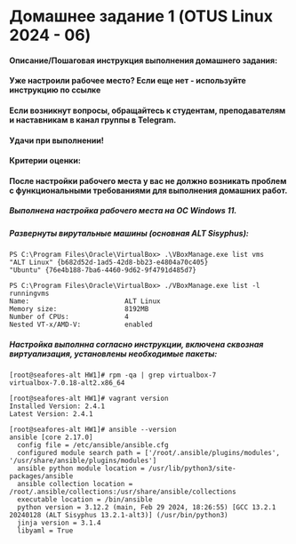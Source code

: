 # Домашнее задание 1 (OTUS Linux 2024 - 06)

#### Описание/Пошаговая инструкция выполнения домашнего задания:
#### Уже настроили рабочее место? Если еще нет - используйте инструкцию по ссылке
#### Если возникнут вопросы, обращайтесь к студентам, преподавателям и наставникам в канал группы в Telegram.
#### Удачи при выполнении!

#### Критерии оценки:
#### После настройки рабочего места у вас не должно возникать проблем с функциональными требованиями для выполнения домашних работ.


##### Выполнена настройка рабочего места на ОС Windows 11.
##### Развернуты вирутальные машины (основная ALT Sisyphus): 
```
PS C:\Program Files\Oracle\VirtualBox> .\VBoxManage.exe list vms
"ALT Linux" {b682d52d-1ad5-42d8-bb23-e4804a70c405}
"Ubuntu" {76e4b188-7ba6-4460-9d62-9f4791d485d7}

PS C:\Program Files\Oracle\VirtualBox> ./VBoxManage.exe list -l runningvms
Name:                        ALT Linux
Memory size:                 8192MB
Number of CPUs:              4
Nested VT-x/AMD-V:           enabled
```

##### Настройка выполнна согласно инструкции, включена сквозная виртуализация, установлены необходимые пакеты:
```
[root@seafores-alt HW1]# rpm -qa | grep virtualbox-7
virtualbox-7.0.18-alt2.x86_64
```

```
[root@seafores-alt HW1]# vagrant version
Installed Version: 2.4.1
Latest Version: 2.4.1
```

```
[root@seafores-alt HW1]# ansible --version
ansible [core 2.17.0]
  config file = /etc/ansible/ansible.cfg
  configured module search path = ['/root/.ansible/plugins/modules', '/usr/share/ansible/plugins/modules']
  ansible python module location = /usr/lib/python3/site-packages/ansible
  ansible collection location = /root/.ansible/collections:/usr/share/ansible/collections
  executable location = /bin/ansible
  python version = 3.12.2 (main, Feb 29 2024, 18:26:55) [GCC 13.2.1 20240128 (ALT Sisyphus 13.2.1-alt3)] (/usr/bin/python3)
  jinja version = 3.1.4
  libyaml = True
```
